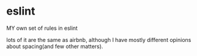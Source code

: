 # eslint

MY own set of rules in eslint

lots of it are the same as airbnb, although I have mostly different opinions about spacing(and few other matters).
